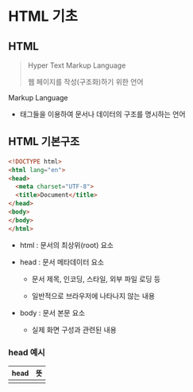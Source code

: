 # HTML 기초

## HTML

> Hyper Text Markup Language 
> 
> 웹 페이지를 작성(구조화)하기 위한 언어

Markup Language

- 태그들을 이용하여 문서나 데이터의 구조를 명시하는 언어

## HTML 기본구조

```html
<!DOCTYPE html>
<html lang="en">
<head>
  <meta charset="UTF-8">
  <title>Document</title>
</head>
<body>
</body>
</html>
```

- html : 문서의 최상위(root) 요소

- head : 문서 메타데이터 요소
  
  - 문서 제목, 인코딩, 스타일, 외부 파일 로딩 등
  
  - 일반적으로 브라우저에 나타나지 않는 내용

- body : 문서 본문 요소
  
  - 실제 화면 구성과 관련된 내용

### head 예시

| head     | 뜻                                |
| -------- | -------------------------------- |
| <title>  | 브라우저 상단 타이틀                      |
| <meta>   | 문서 레벨 메타데이터 요소                   |
| <link>   | 외부 리소스 연결 요소 (CSS 파일, favicon 등) |
| <script> | 스크립트 요소 (JavaScript 파일/코드)       |
| <style>  | CSS 직접 작성                        |

```html
<head>
  <title>HTML 수업</title>
  <meta charset="UTF-8">
  <link href="style.css" rel="stylesheet">
  <script src="javascript.js"></script>
  <style>
    p {
    color: black;
    }
  </style>
</head>
```

#### Open Graph Protocol

- 메타 데이터를 표현하는 새로운 규약
  
  - HTML 문서의 메타 데이터를 통해 문서의 정보를 전달
  
  - 메타정보에 해당하는 제목, 설명 등을 쓸 수 있도록 정의

### 요소(element)

![](assets/2022-08-29-16-07-04-image.png)

- HTML 요소는 시작 태그와 종료 태그 그리고 태그 사이에 위치한 내용으로 구성
  
  - 요소는 태그로 컨텐츠(내용)를 감싸는 것으로 그 정보의 성격과 의미를 정의
  
  - 내용이 없는 태그들도 존재(닫는 태그가 없음)
    
    - br, hr, img, input, link, meta

- 요소는 중첩(nested)될 수 있음
  
  - 요소는 중첩을 통해 하나의 문서를 구조화
  
  - 여는 태그와 닫는 태그의 쌍을 잘 확인해야 함
    
    - 오류를 반환하는 것이 아닌 그냥 레이아웃이 깨진 상태로 출력되기 때문에, 디버깅이 힘들어 질 수 있음

### 속성

![](assets/2022-08-29-16-08-02-image.png)

- 속성을 통해 태그의 부가적인 정보를 설정할  수 있음

- 요소는 속성을 가질 수 있으며, 경로나 크기와 같은 추가적인 정보를 제공

- 요소의 시작 태그에 작성하며 보통 이름과 값이 하나의 쌍으로 존재

- 태그와 상관없이 사용 가능한 속성(HTML Global Attribute)들도 있음

#### HTML Global Attribute

- 모든 HTML 요소가 공통으로 사용할 수 있는 대표적인 속성
  
  (몇몇 요소에는 아무 효과가 없을 수 있음)
  
  | 속성       | 뜻                                                |
  | -------- | ------------------------------------------------ |
  | id       | 문서 전체에서 유일한 고유 식별자 지정                            |
  | class    | 공백으로 구분된 해당 요소의 클래스의 목록 (CSS, JS에서 요소를 선택하거나 접근) |
  | data-*   | 페이지에 개인 사용자 정의 데이터를 저장하기 위해 사용                   |
  | style    | inline 스타일                                       |
  | title    | 요소에 대한 추가 정보 지정                                  |
  | tabindex | 요소의 탭 순서                                         |

- HTML Global Attribute
  
  ![](assets/2022-08-29-16-19-40-image.png)

### DOM(Document Object Model) 트리

- 텍스트 파일인 HTML 문서를 브라우저에서 렌더링 하기 위한 구조
  
  - HTML 문서에 대한 모델을 구성함
  
  - HTML 문서 내의 각 요소에 접근
    
    수정에 필요한 프로퍼티와 메서드를 제공함
    
    ![](assets/2022-08-29-16-22-16-image.png)
    
    ![](assets/2022-08-29-16-28-20-image.png)

### 인라인 / 블록 요소

HTML 요소는 크게 인라인 / 블록 요소로 나눔

- 인라인 요소는 글자처럼 취급
  
  ``<span>`` `<a>` `<img>` 

- 블록 요소는 한 줄 모두 사용
  
  `<p>` `<div>` `<h>` `<ul>` `<form>`

### 텍스트 요소

| 태그                | 설명                                       |
| ----------------- | ---------------------------------------- |
| <a></a>           | href 속성을 활용하여 다른 URL로 연결하는 하이퍼링크 생성      |
| <b><b>            | 굵은 글씨 요소                                 |
| <strong></strong> | 굵은 글씨로 강조하고자 하는 요소                       |
| <i></i>           | 기울임 글씨 요소                                |
| <em></em>         | 기울임요소로 강조하고자 하는 요소                       |
| <br>              | 텍스트 내에 줄 바꿈 생성                           |
| \<img>            | src 속성을 활용하여 이미지 표현, alt 속성을 활용하여 대체 텍스트 |
| <span></span>     | 의미 없는 인라인 컨테이너                           |
| <mark></mark>     | 텍스트에 하이라이팅                               |

![](assets/2022-08-29-16-59-17-image.png)

### 그룹 컨텐츠

| 태그                         | 설명                                                     |
| -------------------------- | ------------------------------------------------------ |
| <p></p>                    | 하나의 문단(paragraph)                                      |
| <hr>                       | 문단 레벨 요소에서의 주제의 분리를 의미하며 수평선으로 표현됨 (A Horizontal Rule) |
| <ol></ol>                  | 순서가 있는 리스트 (odered)                                    |
| <ul></ul>                  | 순서가 없는 리스트 (unordered)                                 |
| \<pre></pre>               | HTML에 작성한 내용을 그대료 표현, 보통 고정폭 글꼴이 사용되고 공백문자를 유지         |
| \<blockquote></blockquote> | 텍스트가 긴 인용문, 들여쓰기를 한 것으로 표현                             |
| <div></div>                | 의미 없는 블록 레벨 컨테이너                                       |

![](assets/2022-08-29-16-58-36-image.png)

# CSS

> Cascading Style Sheets
> 
> 스타일을 지정하기 위한 언어 - 선택하고, 스타일을 지정한다

### CSS 구문

![](assets/2022-08-29-17-06-10-image.png)

- CSS 구문은 선택자를 통해 스타일을 지정할 HTML 요소를 선택

- 중괄호 안에서는 속성과 값, 하나의 쌍으로 이루어진 선언을 진행

- 각 쌍은 선택한 요소의 속성, 속성에 부여할 값을 의미
  
  - 속성 (Property) : 어떤 스타일 기능을 변경할지 결정
  
  - 값 (Value) : 어떻게 스타일 기능을 변경할지 결정

### CSS 정의 방법

- 내부참조 - <style>
  
  <head> 태그 내에 <style> 지정
  
  ![](assets/2022-08-29-17-09-46-image.png)

- 외부참조(link file) - 분리된 CSS 파일
  
  외부 CSS 파일을 <head>내 <link>를 통해 불러오기
  
  ![](assets/2022-08-29-17-11-45-image.png)

### CSS 기초 선택자

- 요소 선택자
  
  - HTML 태그를 직접 선택

- 클래스(class) 선택자
  
  - 마침표(.)문자로 시작하며, 해당 클래스가 적용된 항목을 선택

- 아이디(id) 선택자
  
  - \# 문자로 시작하며, 해당 아이디가 적용된 항목을 선택
  
  - 일반적으로 하나의 문서에 1번만 사용
  
  - 여러 번 사용해도 동작하지만, 단일 id를 사용하는 것을 권장

### HTML 요소

- `<img>`  이미지 삽입

```html
<img src="images/firefox-con.png" alt="My test image">
```

| 속성  | 설명                                 |
| --- | ---------------------------------- |
| src | 이미지 파일의 경로                         |
| alt | 이미지를 볼 수 없는 사용자들을 위한 설명자 (설명적인 문자) |

- `<ins>` 텍스트에 밑줄 넣기

```html
<p><ins>"밑줄 친 부분"</ins>에 들어갈 말을 고르세요</p>
```

![](assets/2022-08-29-21-40-15-image.png)

---

- `<sup>` 위첨자 `<sub>` 아래첨자

```html
<p>X<sup></sup> + Y<sup>3</sup> = Z</p>
<p>물을 나타내는 화학식은 H<sub>2</sub>O 입니다.</p>
```

![](assets/2022-08-29-21-43-08-image.png)

---

- `<q>` 짧은 인용구 - 자동으로 앞뒤에 큰따옴표가 붙음

```html
<p>HTML의 정의는
<q>웹 페이지를 만들기 위한 하이퍼 텍스트 마크업 언어</q> 입니다</p>
```

![](assets/2022-08-29-21-45-58-image.png)

---

- `<blockquote>` 블록 인용구 - 인용부분을 별도의 단락으로 구분

```html
<p>HTML의 정의</p>

<blockquote>

인터넷 서비스의 하나인 월드 와이드 웹을 통해 볼 수
있는 문서를 만들 때 사용하는 프로그래밍 언어의 한 종류이다.

</blockquote>
```

![](assets/2022-08-29-21-49-26-image.png)

- `<abbr>` 용어의 축약형 표현 - 
  
  <abbr> 태그 위에 마우스 위치하면 용어의 원형이 나타남

```html
<p><strong>    
<abbr title="HyperText Markup Language 5">
HTML5</abbr></strong>
란 웹 문서를 제작하는 데 쓰이는 프로그래밍 언어
인 HTML의 최신규격입니다.</p>
```

![](assets/2022-08-29-21-52-40-image.png)

- `<address>` 주소표현 - 이탤릭체로 표현, 위 아래 약간의 공백 자동 삽입

```html
<address>

    서울특별시<br>

    강남구 테헤란로

</address>
```

![](assets/2022-08-29-21-55-01-image.png)

---
